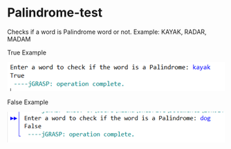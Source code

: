 # Palindrome-test
Checks if a word is Palindrome word or not. Example: KAYAK, RADAR, MADAM

True Example

![alt_text](Palindrome_E1.PNG)



False Example

![alt_text](Palindrome_E2.PNG)
